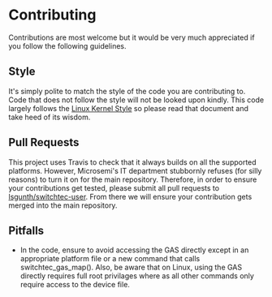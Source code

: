 # Contributing

Contributions are most welcome but it would be very much appreciated if
you follow the following guidelines.

## Style

It's simply polite to match the style of the code you are contributing to.
Code that does not follow the style will not be looked upon kindly. This
code largely follows the [Linux Kernel Style][1] so please read that
document and take heed of its wisdom.

## Pull Requests

This project uses Travis to check that it always builds on all the supported
platforms. However, Microsemi's IT department stubbornly refuses (for silly
reasons) to turn it on for the main repository. Therefore, in order to ensure
your contributions get tested, please submit all pull requests to
[lsgunth/switchtec-user][2]. From there we will ensure your contribution
gets merged into the main repository.

## Pitfalls

* In the code, ensure to avoid accessing the GAS directly except in an
  appropriate platform file or a new command that calls switchtec_gas_map().
  Also, be aware that on Linux, using the GAS directly requires full root
  privilages where as all other commands only require access to the device file.


[1]: https://www.kernel.org/doc/html/latest/process/coding-style.html
[2]: https://github.com/lsgunth/switchtec-user/